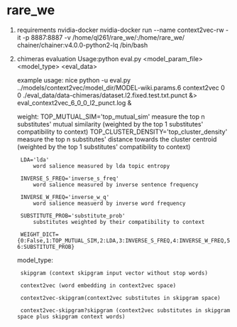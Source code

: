 # rare_we

1. requirements
    nvidia-docker
    nvidia-docker run  --name context2vec-rw -it -p 8887:8887 -v /home/ql261/rare_we/:/home/rare_we/ chainer/chainer:v4.0.0-python2-lq /bin/bash

2. chimeras evaluation
    Usage:python eval.py <model_param_file> <model_type> <weight> <eval_data> <w2salience>

    example usage: 	nice python -u eval.py ../models/context2vec/model_dir/MODEL-wiki.params.6 context2vec 0 0 ./eval_data/data-chimeras/dataset.l2.fixed.test.txt.punct &> eval_context2vec_6_0_0_l2_punct.log &

    weight:
        TOP_MUTUAL_SIM='top_mutual_sim'
            measure the top n substitutes' mutual similarity (weighted by the top 1 substitutes' compatibility to context)
        TOP_CLUSTER_DENSITY='top_cluster_density'
            measure the top n substitutes' distance towards the cluster centroid (weighted by the top 1 substitutes' compatibility to context)

        LDA='lda'
            word salience measured by lda topic entropy 

        INVERSE_S_FREQ='inverse_s_freq'
            word salience measured by inverse sentence frequency

        INVERSE_W_FREQ='inverse_w_q'
            word salience measuerd by inverse word frequency

        SUBSTITUTE_PROB='substitute_prob'
            substitutes weighted by their compatibility to context

        WEIGHT_DICT={0:False,1:TOP_MUTUAL_SIM,2:LDA,3:INVERSE_S_FREQ,4:INVERSE_W_FREQ,5:TOP_CLUSTER_DENSITY, 6:SUBSTITUTE_PROB}


    model_type:
    
        skipgram (context skipgram input vector without stop words)
        
        context2vec (word embedding in context2vec space)
        
        context2vec-skipgram(context2vec substitutes in skipgram space)
        
        context2vec-skipgram?skipgram (context2vec substitutes in skipgram space plus skipgram context words)
